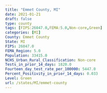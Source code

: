 ```yaml
---
title: "Emmet County, MI"
date: 2021-01-21
draft: false
type: county
tags: [FIPS:26047.0,FEMA:5.0,Non-core,Green]
categories: [MI]
County: Emmet County
State: MI
FIPS: 26047.0
FEMA_Region: 5.0
Population: 33415.0
NCHS_Urban_Rural_Classification: Non-core
Tests_in_prior_14_days: 1820.0
Fourteen_day_test_rate_per_100000: 5447.0
Percent_Positivity_in_prior_14_days: 0.033
Level: Green
url: /states/MI/emmet-county
---
```



